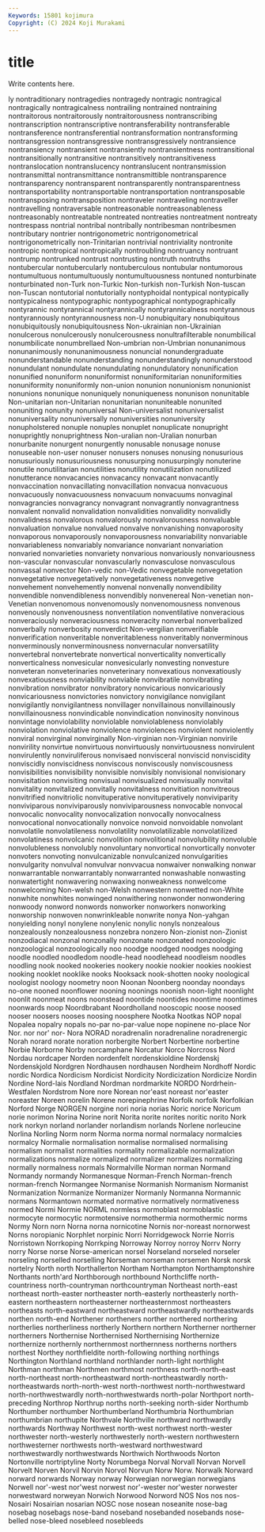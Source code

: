 ```yaml
---
Keywords: 15801 kojimura
Copyright: (C) 2024 Koji Murakami
---
```


# title

Write contents here.



ly nontraditionary nontragedies nontragedy nontragic nontragical
nontragically nontragicalness nontrailing nontrained nontraining nontraitorous nontraitorously nontraitorousness nontranscribing nontranscription
nontranscriptive nontransferability nontransferable nontransference nontransferential nontransformation nontransforming nontransgression nontransgressive nontransgressively
nontransience nontransiency nontransient nontransiently nontransientness nontransitional nontransitionally nontransitive nontransitively nontransitiveness
nontranslocation nontranslucency nontranslucent nontransmission nontransmittal nontransmittance nontransmittible nontransparence nontransparency nontransparent
nontransparently nontransparentness nontransportability nontransportable nontransportation nontransposable nontransposing nontransposition nontraveler nontraveling
nontraveller nontravelling nontraversable nontreasonable nontreasonableness nontreasonably nontreatable nontreated nontreaties nontreatment
nontreaty nontrespass nontrial nontribal nontribally nontribesman nontribesmen nontributary nontrier nontrigonometric
nontrigonometrical nontrigonometrically non-Trinitarian nontrivial nontriviality nontronite nontropic nontropical nontropically nontroubling
nontruancy nontruant nontrump nontrunked nontrust nontrusting nontruth nontruths nontubercular nontubercularly
nontuberculous nontubular nontumorous nontumultuous nontumultuously nontumultuousness nontuned nonturbinate nonturbinated non-Turk
non-Turkic Non-turkish non-Turkish Non-tuscan non-Tuscan nontutorial nontutorially nontyphoidal nontypical nontypically
nontypicalness nontypographic nontypographical nontypographically nontyrannic nontyrannical nontyrannically nontyrannicalness nontyrannous nontyrannously
nontyrannousness non-U nonubiquitary nonubiquitous nonubiquitously nonubiquitousness Non-ukrainian non-Ukrainian nonulcerous nonulcerously
nonulcerousness nonultrafilterable nonumbilical nonumbilicate nonumbrellaed Non-umbrian non-Umbrian nonunanimous nonunanimously nonunanimousness
nonuncial nonundergraduate nonunderstandable nonunderstanding nonunderstandingly nonunderstood nonundulant nonundulate nonundulating nonundulatory
nonunification nonunified nonuniform nonuniformist nonuniformitarian nonuniformities nonuniformity nonuniformly non-union nonunion
nonunionism nonunionist nonunions nonunique nonuniquely nonuniqueness nonunison nonunitable Non-unitarian non-Unitarian
nonunitarian nonuniteable nonunited nonuniting nonunity nonuniversal Non-universalist nonuniversalist nonuniversality nonuniversally
nonuniversities nonuniversity nonupholstered nonuple nonuples nonuplet nonuplicate nonupright nonuprightly nonuprightness
Non-uralian non-Uralian nonurban nonurbanite nonurgent nonurgently nonusable nonusage nonuse nonuseable
non-user nonuser nonusers nonuses nonusing nonusurious nonusuriously nonusuriousness nonusurping nonusurpingly
nonuterine nonutile nonutilitarian nonutilities nonutility nonutilization nonutilized nonutterance nonvacancies nonvacancy
nonvacant nonvacantly nonvaccination nonvacillating nonvacillation nonvacua nonvacuous nonvacuously nonvacuousness nonvacuum
nonvacuums nonvaginal nonvagrancies nonvagrancy nonvagrant nonvagrantly nonvagrantness nonvalent nonvalid nonvalidation
nonvalidities nonvalidity nonvalidly nonvalidness nonvalorous nonvalorously nonvalorousness nonvaluable nonvaluation nonvalue
nonvalued nonvalve nonvanishing nonvaporosity nonvaporous nonvaporously nonvaporousness nonvariability nonvariable nonvariableness
nonvariably nonvariance nonvariant nonvariation nonvaried nonvarieties nonvariety nonvarious nonvariously nonvariousness
non-vascular nonvascular nonvascularly nonvasculose nonvasculous nonvassal nonvector Non-vedic non-Vedic nonvegetable
nonvegetation nonvegetative nonvegetatively nonvegetativeness nonvegetive nonvehement nonvehemently nonvenal nonvenally nonvendibility
nonvendible nonvendibleness nonvendibly nonvenereal Non-venetian non-Venetian nonvenomous nonvenomously nonvenomousness nonvenous
nonvenously nonvenousness nonventilation nonventilative nonveracious nonveraciously nonveraciousness nonveracity nonverbal nonverbalized
nonverbally nonverbosity nonverdict Non-vergilian nonverifiable nonverification nonveritable nonveritableness nonveritably nonverminous
nonverminously nonverminousness nonvernacular nonversatility nonvertebral nonvertebrate nonvertical nonverticality nonvertically nonverticalness
nonvesicular nonvesicularly nonvesting nonvesture nonveteran nonveterinaries nonveterinary nonvexatious nonvexatiously nonvexatiousness
nonviability nonviable nonvibratile nonvibrating nonvibration nonvibrator nonvibratory nonvicarious nonvicariously nonvicariousness
nonvictories nonvictory nonvigilance nonvigilant nonvigilantly nonvigilantness nonvillager nonvillainous nonvillainously nonvillainousness
nonvindicable nonvindication nonvinosity nonvinous nonvintage nonviolability nonviolable nonviolableness nonviolably nonviolation
nonviolative nonviolence nonviolences nonviolent nonviolently nonviral nonvirginal nonvirginally Non-virginian non-Virginian
nonvirile nonvirility nonvirtue nonvirtuous nonvirtuously nonvirtuousness nonvirulent nonvirulently nonviruliferous nonvisaed
nonvisceral nonviscid nonviscidity nonviscidly nonviscidness nonviscous nonviscously nonviscousness nonvisibilities nonvisibility
nonvisible nonvisibly nonvisional nonvisionary nonvisitation nonvisiting nonvisual nonvisualized nonvisually nonvital
nonvitality nonvitalized nonvitally nonvitalness nonvitiation nonvitreous nonvitrified nonvitriolic nonvituperative nonvituperatively
nonviviparity nonviviparous nonviviparously nonviviparousness nonvocable nonvocal nonvocalic nonvocality nonvocalization nonvocally
nonvocalness nonvocational nonvocationally nonvoice nonvoid nonvoidable nonvolant nonvolatile nonvolatileness nonvolatility
nonvolatilizable nonvolatilized nonvolatiness nonvolcanic nonvolition nonvolitional nonvolubility nonvoluble nonvolubleness nonvolubly
nonvoluntary nonvortical nonvortically nonvoter nonvoters nonvoting nonvulcanizable nonvulcanized nonvulgarities nonvulgarity
nonvulval nonvulvar nonvvacua nonwaiver nonwalking nonwar nonwarrantable nonwarrantably nonwarranted nonwashable
nonwasting nonwatertight nonwavering nonwaxing nonweakness nonwelcome nonwelcoming Non-welsh non-Welsh nonwestern
nonwetted non-White nonwhite nonwhites nonwinged nonwithering nonwonder nonwondering nonwoody nonword
nonwords nonworker nonworkers nonworking nonworship nonwoven nonwrinkleable nonwrite nonya Non-yahgan
nonyielding nonyl nonylene nonylenic nonylic nonyls nonzealous nonzealously nonzealousness nonzebra
nonzero Non-zionist non-Zionist nonzodiacal nonzonal nonzonally nonzonate nonzonated nonzoologic nonzoological
nonzoologically noo noodge noodged noodges noodging noodle noodled noodledom noodle-head
noodlehead noodleism noodles noodling nook nooked nookeries nookery nookie nookier
nookies nookiest nooking nooklet nooklike nooks Nooksack nook-shotten nooky noological
noologist noology noometry noon Noonan Noonberg noonday noondays no-one nooned
noonflower nooning noonings noonish noon-light noonlight noonlit noonmeat noons noonstead
noontide noontides noontime noontimes noonwards noop Noordbrabant Noordholland nooscopic noose
noosed nooser noosers nooses noosing noosphere Nootka Nootkas NOP nopal
Nopalea nopalry nopals no-par no-par-value nope nopinene no-place Nor Nor.
nor nor' nor- Nora NORAD noradrenalin noradrenaline noradrenergic Norah norard
norate noration norbergite Norbert Norbertine norbertine Norbie Norborne Norby norcamphane
Norcatur Norco Norcross Nord Nordau nordcaper Norden nordenfelt nordenskioldine Nordenskj
Nordenskjold Nordgren Nordhausen nordhausen Nordheim Nordhoff Nordic nordic Nordica Nordicism
Nordicist Nordicity Nordicization Nordicize Nordin Nordine Nord-lais Nordland Nordman nordmarkite
NORDO Nordrhein-Westfalen Nordstrom Nore nore Norean nor'east noreast nor'easter noreaster
Noreen norelin Norene norepinephrine Norfolk norfolk Norfolkian Norford Norge NORGEN
norgine nori noria norias Noric norice Noricum norie norimon Norina
Norine norit Norita norite norites noritic norito Nork nork norkyn
norland norlander norlandism norlands Norlene norleucine Norlina Norling Norm norm
Norma norma normal normalacy normalcies normalcy Normalie normalisation normalise normalised
normalising normalism normalist normalities normality normalizable normalization normalizations normalize normalized
normalizer normalizes normalizing normally normalness normals Normalville Norman norman Normand
Normandy normandy Normanesque Norman-French Norman-french norman-french Normangee Normanise Normanish Normanism
Normanist Normanization Normanize Normanizer Normanly Normanna Normannic normans Normantown normated
normative normatively normativeness normed Normi Normie NORML normless normoblast normoblastic
normocyte normocytic normotensive normothermia normothermic norms Normy Norn norn Norna
norna nornicotine Nornis nor-noreast nornorwest Norns noropianic Norphlet norpinic Norri
Norridgewock Norrie Norris Norristown Norrkoping Norrkping Norroway Norroy norroy Norrv
Norry norry Norse norse Norse-american norsel Norseland norseled norseler norseling
norselled norselling Norseman norseman norsemen Norsk norsk nortelry North north
Northallerton Northam Northampton Northamptonshire Northants north'ard Northborough northbound Northcliffe north-countriness
north-countryman northcountryman Northeast north-east northeast north-easter northeaster north-easterly northeasterly north-eastern
northeastern northeasterner northeasternmost northeasters northeasts north-eastward northeastward northeastwardly northeastwards northen
north-end Northener northeners norther northered northering northerlies northerliness northerly Northern
northern Northerner northerner northerners Northernise Northernised Northernising Northernize northernize northernly
northernmost northernness northerns northers northest Northey northfieldite north-following northing northings
Northington Northland northland northlander north-light northlight Northman northman Northmen northmost
northness north-north-east north-northeast north-northeastward north-northeastwardly north-northeastwards north-north-west north-northwest north-northwestward north-northwestwardly
north-northwestwards north-polar Northport north-preceding Northrop Northrup norths north-seeking north-sider Northumb
Northumber northumber Northumberland Northumbria Northumbrian northumbrian northupite Northvale Northville northward
northwardly northwards Northway Northwest north-west northwest north-wester northwester north-westerly northwesterly
north-western northwestern northwesterner northwests north-westward northwestward northwestwardly northwestwards Northwich Northwoods
Norton Nortonville nortriptyline Norty Norumbega Norval Norvall Norvan Norvell Norvelt
Norven Norvil Norvin Norvol Norvun Norw Norw. Norwalk Norward norward
norwards Norway norway Norwegian norwegian norwegians Norwell nor'-west nor'west norwest
nor'-wester nor'wester norwester norwestward norweyan Norwich Norwood Norword NOS Nos
nos nos- Nosairi Nosairian nosarian NOSC nose nosean noseanite nose-bag
nosebag nosebags nose-band noseband nosebanded nosebands nose-belled nose-bleed nosebleed nosebleeds
